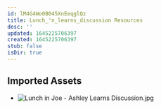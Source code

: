 ```yaml
---
id: lM4G4Wo0B045XnEeqglQz
title: Lunch_'n_learns_discussion Resources
desc: ''
updated: 1645225706397
created: 1645225706397
stub: false
isDir: true
---
```

## Imported Assets
- ![Lunch in Joe - Ashley Learns Discussion.jpg](/assets/lunch-in-joe---ashley-learns-discussion.jpg)
